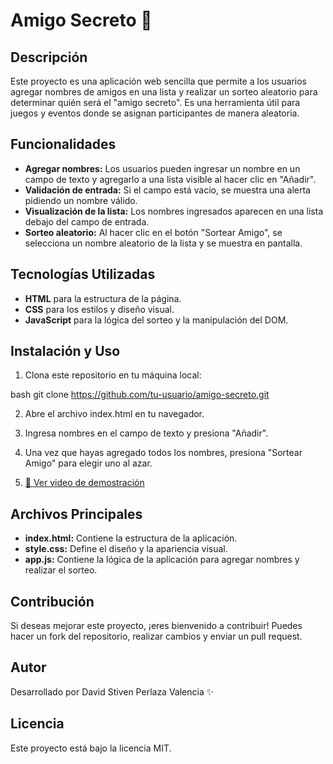 # Amigo Secreto 🎉

## Descripción
Este proyecto es una aplicación web sencilla que permite a los usuarios agregar nombres de amigos en una lista y realizar un sorteo aleatorio para determinar quién será el "amigo secreto". Es una herramienta útil para juegos y eventos donde se asignan participantes de manera aleatoria.



## Funcionalidades
- **Agregar nombres:** Los usuarios pueden ingresar un nombre en un campo de texto y agregarlo a una lista visible al hacer clic en "Añadir".
- **Validación de entrada:** Si el campo está vacío, se muestra una alerta pidiendo un nombre válido.
- **Visualización de la lista:** Los nombres ingresados aparecen en una lista debajo del campo de entrada.
- **Sorteo aleatorio:** Al hacer clic en el botón "Sortear Amigo", se selecciona un nombre aleatorio de la lista y se muestra en pantalla.

## Tecnologías Utilizadas
- **HTML** para la estructura de la página.
- **CSS** para los estilos y diseño visual.
- **JavaScript** para la lógica del sorteo y la manipulación del DOM.

## Instalación y Uso
1. Clona este repositorio en tu máquina local:
   
bash
   git clone https://github.com/tu-usuario/amigo-secreto.git

2. Abre el archivo index.html en tu navegador.
3. Ingresa nombres en el campo de texto y presiona "Añadir".
4. Una vez que hayas agregado todos los nombres, presiona "Sortear Amigo" para elegir uno al azar.

5. [🎥 Ver video de demostración](assets/Amigo-secretro.mp4)

## Archivos Principales
- **index.html:** Contiene la estructura de la aplicación.
- **style.css:** Define el diseño y la apariencia visual.
- **app.js:** Contiene la lógica de la aplicación para agregar nombres y realizar el sorteo.

## Contribución
Si deseas mejorar este proyecto, ¡eres bienvenido a contribuir! Puedes hacer un fork del repositorio, realizar cambios y enviar un pull request.

## Autor
Desarrollado por David Stiven Perlaza Valencia ✨

## Licencia
Este proyecto está bajo la licencia MIT.